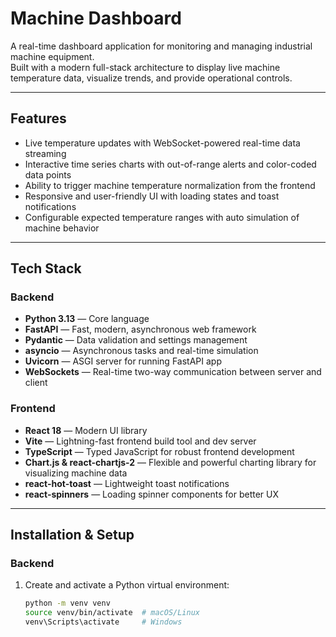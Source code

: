 # Machine Dashboard

A real-time dashboard application for monitoring and managing industrial machine equipment.  
Built with a modern full-stack architecture to display live machine temperature data, visualize trends, and provide operational controls.

---

## Features

- Live temperature updates with WebSocket-powered real-time data streaming  
- Interactive time series charts with out-of-range alerts and color-coded data points  
- Ability to trigger machine temperature normalization from the frontend  
- Responsive and user-friendly UI with loading states and toast notifications  
- Configurable expected temperature ranges with auto simulation of machine behavior

---

## Tech Stack

### Backend

- **Python 3.13** — Core language  
- **FastAPI** — Fast, modern, asynchronous web framework  
- **Pydantic** — Data validation and settings management  
- **asyncio** — Asynchronous tasks and real-time simulation  
- **Uvicorn** — ASGI server for running FastAPI app  
- **WebSockets** — Real-time two-way communication between server and client

### Frontend

- **React 18** — Modern UI library  
- **Vite** — Lightning-fast frontend build tool and dev server  
- **TypeScript** — Typed JavaScript for robust frontend development  
- **Chart.js & react-chartjs-2** — Flexible and powerful charting library for visualizing machine data  
- **react-hot-toast** — Lightweight toast notifications  
- **react-spinners** — Loading spinner components for better UX  

---

## Installation & Setup

### Backend

1. Create and activate a Python virtual environment:

   ```bash
   python -m venv venv
   source venv/bin/activate  # macOS/Linux
   venv\Scripts\activate     # Windows
